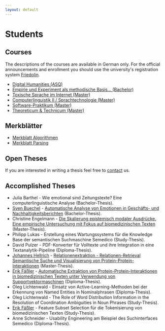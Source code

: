 ```yaml
---
layout: default 
---
```


# Students

## Courses

The descriptions of the courses are available in German only. For the official announcements and enrollment you should use the university's registration system [Friedolin](https://friedolin.uni-jena.de/qisserver/rds?state=user&type=0).

* [Digital Humanities (ASQ)](/Courses/Digital+Humanities.html)
* [Empirie und Experiment als methodische Basis... (Bachelor)](/Courses/BA+_+Seminar.html)
* [Toxische Sprache im Internet (Master)](/Courses/MA+_+Seminar.html)
* [Computerlinguistik II / Sprachtechnologie (Master)](/Courses/Computerlinguistik+2.html)
* [Software-Praktikum (Master)](/Courses/Praktikum.html)
* [Theoreticum & Technicum (Master)](/Courses/Theoreticum+_+Technicum.html)


## Merkblätter

* [Merkblatt Algorithmen](/downloads/teaching/algorithmen-p-1310.pdf)
* [Merkblatt Parsing](/downloads/teaching/parsing.pdf)

## Open Theses

If you are interested in writing a thesis feel free to [contact](mailto:julielab@listserv.uni-jena.de) us.

## Accomplished Theses

* Julia Barthel - Wie emotional sind Zeitungstexte? Eine computerlinguistische Analyse (Bachelor-Thesis).
* [Sven Buechel](/Staff/Sven+Buechel.html) - [Automatische Analyse von Emotionen in Geschäfts- und Nachhaltigkeitsberichten](/downloads/publications/thesis/BA_Buechel_Emotionsanalyse_2016-02-04.pdf) (Bachelor-Thesis).
* Christine Engelmann - [Die Skalierung epistemisch modaler Ausdrücke. Eine empirische Untersuchung mit Fokus auf biomedizinischen Texten](/downloads/publications/thesis/masterarbeit+engelmann.pdf) (Master-Thesis).
* Philipp Lukas - Erstellung eines Wartungssystems für die Knowledge Base der semantischen Suchmaschine Semedico (Study-Thesis).
* David Pulzer - PDF-Konverter für Volltexte und ihre Integration in eine Textanalytik-Pipeline (Diploma-Thesis).
* [Johannes Hellrich](/Staff/Johannes+Hellrich.html) - [Relationenextraktion - Relationen-Retrieval Semantische Suche und Visualisierung von Protein-Protein-Interaktionen](/downloads/publications/thesis/masterarbeit+hellrich.pdf) (Master-Thesis).
* [Erik Fäßler](/Staff/Erik+Fäßler.html) - [Automatische Extraktion von Protein-Protein-Interaktionen in biomedizinischen Texten unter Verwendung von Supportvektormaschinen](/downloads/publications/thesis/diploma_thesis_faessler.pdf) (Diploma-Thesis).
* Oleg Lichtenwald - Einsatz von Active-Learning-Methoden bei der Erkennung von Named Entities in Nominalphrasen (Diploma-Thesis).
* Oleg Lichtenwald - The Role of Word Distribution Information in the Resolution of Coordination Ambiguities in Noun Phrases (Study-Thesis).
* [Erik Fäßler](/Staff/Erik+Fäßler.html) - Feature Subset Selection für die Tokenisierung von biomedizinischen Texten (Study-Thesis).
* Anne Schneider - Usability Engineering am Beispiel des Suchinterfaces Semedico (Diploma-Thesis).
